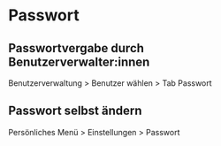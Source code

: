 # Passwort

## Passwortvergabe durch Benutzerverwalter:innen

Benutzerverwaltung > Benutzer wählen > Tab Passwort


## Passwort selbst ändern

Persönliches Menü > Einstellungen > Passwort
